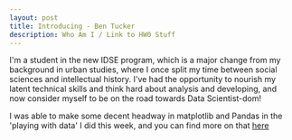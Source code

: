 ```yaml
---
layout: post
title: Introducing - Ben Tucker
description: Who Am I / Link to HW0 Stuff
---
```


I'm a student in the new IDSE program, which is a major change from my background in urban studies, where I once split my time between social sciences and intellectual history. I've had the opportunity to nourish my latent technical skills and think hard about analysis and developing, and now consider myself to be on the road towards Data Scientist-dom!

I was able to make some decent headway in matplotlib and Pandas in the 'playing with data' I did this week, and you can find more on that [here](https://github.com/malecki/edav/tree/gh-pages/projects/popgraph/bht-hw-0.md)